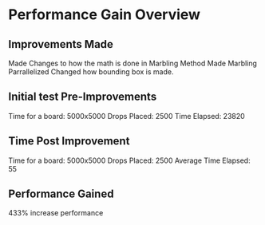 # Performance Gain Overview

## Improvements Made
Made Changes to how the math is done in Marbling Method
Made Marbling Parrallelized
Changed how bounding box is made.

## Initial test Pre-Improvements
Time for a board: 5000x5000 
Drops Placed: 2500
Time Elapsed: 23820

## Time Post Improvement
Time for a board: 5000x5000 
Drops Placed: 2500
Average Time Elapsed: 55

## Performance Gained
433% increase performance